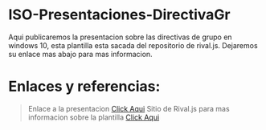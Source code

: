 # ISO-Presentaciones-DirectivaGr
Aqui publicaremos la presentacion sobre las directivas de grupo en windows 10, esta plantilla esta sacada del repositorio de rival.js. Dejaremos su enlace mas abajo para mas informacion.
  

# Enlaces y referencias:
 > Enlace a la presentacion [Click Aqui](https://github.com/hakimel/reveal.js/)
 >Sitio de Rival.js para mas informacion sobre la plantilla   [Click Aqui](https://github.com/hakimel/reveal.js/)
  
